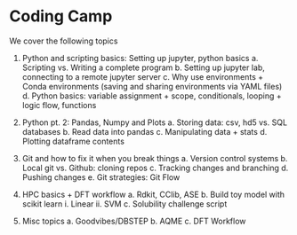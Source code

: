 # Coding Camp

We cover the following topics

1. Python and scripting basics: Setting up jupyter, python basics
    a. Scripting vs. Writing a complete program
    b. Setting up jupyter lab, connecting to a remote jupyter server
    c. Why use environments + Conda environments (saving and sharing environments via YAML files)
    d. Python basics: variable assignment + scope, conditionals, looping + logic flow, functions

2. Python pt. 2: Pandas, Numpy and Plots
    a. Storing data: csv, hd5 vs. SQL databases
    b. Read data into pandas
    c. Manipulating data + stats
    d. Plotting dataframe contents

3. Git and how to fix it when you break things
    a. Version control systems
    b. Local git vs. Github: cloning repos
    c. Tracking changes and branching
    d. Pushing changes
    e. Git strategies: Git Flow

4. HPC basics + DFT workflow
    a. Rdkit, CClib, ASE
    b. Build toy model with scikit learn
      i. Linear
      ii. SVM
    c. Solubility challenge script

5. Misc topics
    a. Goodvibes/DBSTEP
    b. AQME 
    c. DFT Workflow
